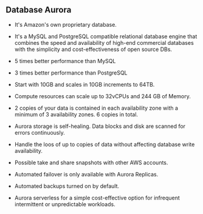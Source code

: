 ## Database Aurora

- It's Amazon's own proprietary database.

- It's a MySQL and PostgreSQL compatible relational database engine that combines the speed and availability of high-end commercial databases with the simplicity and cost-effectiveness of open source DBs.

- 5 times better performance than MySQL

- 3 times better performance than PostgreSQL

- Start with 10GB and scales in 10GB increments to 64TB.

- Compute resources can scale up to 32vCPUs and 244 GB of Memory.

- 2 copies of your data is contained in each availability zone with a minimum of 3 availability zones. 6 copies in total.

- Aurora storage is self-healing. Data blocks and disk are scanned for errors continuously.

- Handle the loos of up to copies of data without affecting database write availability.

- Possible take and share snapshots with other AWS accounts.

- Automated failover is only available with Aurora Replicas.

- Automated backups turned on by default.

- Aurora serverless for a simple cost-effective option for infrequent intermittent or unpredictable workloads.
